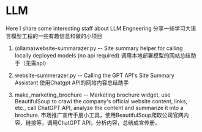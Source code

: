 # LLM
Here I share some interesting staff about LLM Engneering 分享一些学习大语言模型工程的一些有趣信息和做的小项目

1. (ollama)website-summarazer.py -- Site summary helper for calling locally deployed models (no api required) 调用本地部署模型的网站总结助手（无需api）

2. website-summerazer.py -- Calling the GPT API's Site Summary Assistant 使用Chatgpt API的网站内容总结助手

3. make_marketing_brochure -- Marketing brochure widget, use BeautifulSoup to crawl the company's official website content, links, etc., call ChatGPT API, analyze the content and summarize it into a brochure. 市场推广宣传手册小工具，使用BeautifulSoup爬取公司官网内容、链接等，调用ChatGPT API，分析内容，总结成宣传册。


